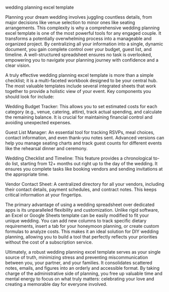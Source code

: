 wedding planning excel template


Planning your dream wedding involves juggling countless details, from major decisions like venue selection to minor ones like seating arrangements. This complexity is why a comprehensive wedding planning excel template is one of the most powerful tools for any engaged couple. It transforms a potentially overwhelming process into a manageable and organized project. By centralizing all your information into a single, dynamic document, you gain complete control over your budget, guest list, and timeline. A well-structured spreadsheet ensures no task is overlooked, empowering you to navigate your planning journey with confidence and a clear vision.



A truly effective wedding planning excel template is more than a simple checklist; it is a multi-faceted workbook designed to be your central hub. The most valuable templates include several integrated sheets that work together to provide a holistic view of your event. Key components you should look for include:




    
Wedding Budget Tracker: This allows you to set estimated costs for each category (e.g., venue, catering, attire), track actual spending, and calculate the remaining balance. It is crucial for maintaining financial control and avoiding unexpected expenses.

    
Guest List Manager: An essential tool for tracking RSVPs, meal choices, contact information, and even thank-you notes sent. Advanced versions can help you manage seating charts and track guest counts for different events like the rehearsal dinner and ceremony.

    
Wedding Checklist and Timeline: This feature provides a chronological to-do list, starting from 12+ months out right up to the day of the wedding. It ensures you complete tasks like booking vendors and sending invitations at the appropriate time.

    
Vendor Contact Sheet: A centralized directory for all your vendors, including their contact details, payment schedules, and contract notes. This keeps critical information at your fingertips.





The primary advantage of using a wedding spreadsheet over dedicated apps is its unparalleled flexibility and customization. Unlike rigid software, an Excel or Google Sheets template can be easily modified to fit your unique wedding. You can add new columns to track specific dietary requirements, insert a tab for your honeymoon planning, or create custom formulas to analyze costs. This makes it an ideal solution for DIY wedding planning, allowing you to build a tool that perfectly reflects your priorities without the cost of a subscription service.



Ultimately, a robust wedding planning excel template serves as your single source of truth, minimizing stress and preventing miscommunication between you, your partner, and your families. It consolidates scattered notes, emails, and figures into an orderly and accessible format. By taking charge of the administrative side of planning, you free up valuable time and mental energy to focus on what truly matters: celebrating your love and creating a memorable day for everyone involved.
